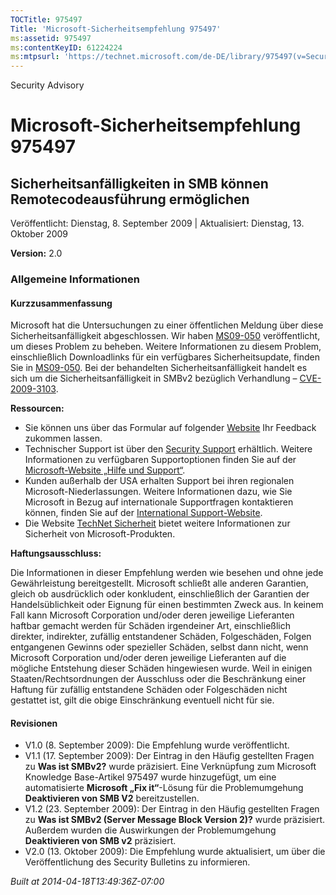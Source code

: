 ```yaml
---
TOCTitle: 975497
Title: 'Microsoft-Sicherheitsempfehlung 975497'
ms:assetid: 975497
ms:contentKeyID: 61224224
ms:mtpsurl: 'https://technet.microsoft.com/de-DE/library/975497(v=Security.10)'
---
```


Security Advisory

Microsoft-Sicherheitsempfehlung 975497
======================================

Sicherheitsanfälligkeiten in SMB können Remotecodeausführung ermöglichen
------------------------------------------------------------------------

Veröffentlicht: Dienstag, 8. September 2009 | Aktualisiert: Dienstag, 13. Oktober 2009

**Version:** 2.0

### Allgemeine Informationen

#### Kurzzusammenfassung

Microsoft hat die Untersuchungen zu einer öffentlichen Meldung über diese Sicherheitsanfälligkeit abgeschlossen. Wir haben [MS09-050](http://go.microsoft.com/fwlink/?linkid=163970) veröffentlicht, um dieses Problem zu beheben. Weitere Informationen zu diesem Problem, einschließlich Downloadlinks für ein verfügbares Sicherheitsupdate, finden Sie in [MS09-050](http://go.microsoft.com/fwlink/?linkid=163970). Bei der behandelten Sicherheitsanfälligkeit handelt es sich um die Sicherheitsanfälligkeit in SMBv2 bezüglich Verhandlung – [CVE-2009-3103](http://www.cve.mitre.org/cgi-bin/cvename.cgi?name=cve-2009-3103).

**Ressourcen:**

-   Sie können uns über das Formular auf folgender [Website](https://support.microsoft.com/common/survey.aspx?scid=sw;en;1257&amp;showpage=1&amp;ws=technet&amp;sd=tech) Ihr Feedback zukommen lassen.
-   Technischer Support ist über den [Security Support](http://go.microsoft.com/fwlink/?linkid=21131) erhältlich. Weitere Informationen zu verfügbaren Supportoptionen finden Sie auf der [Microsoft-Website „Hilfe und Support“](http://support.microsoft.com/).
-   Kunden außerhalb der USA erhalten Support bei ihren regionalen Microsoft-Niederlassungen. Weitere Informationen dazu, wie Sie Microsoft in Bezug auf internationale Supportfragen kontaktieren können, finden Sie auf der [International Support-Website](http://go.microsoft.com/fwlink/?linkid=21155).
-   Die Website [TechNet Sicherheit](http://www.microsoft.com/germany/technet/sicherheit/default.mspx) bietet weitere Informationen zur Sicherheit von Microsoft-Produkten.

**Haftungsausschluss:**

Die Informationen in dieser Empfehlung werden wie besehen und ohne jede Gewährleistung bereitgestellt. Microsoft schließt alle anderen Garantien, gleich ob ausdrücklich oder konkludent, einschließlich der Garantien der Handelsüblichkeit oder Eignung für einen bestimmten Zweck aus. In keinem Fall kann Microsoft Corporation und/oder deren jeweilige Lieferanten haftbar gemacht werden für Schäden irgendeiner Art, einschließlich direkter, indirekter, zufällig entstandener Schäden, Folgeschäden, Folgen entgangenen Gewinns oder spezieller Schäden, selbst dann nicht, wenn Microsoft Corporation und/oder deren jeweilige Lieferanten auf die mögliche Entstehung dieser Schäden hingewiesen wurde. Weil in einigen Staaten/Rechtsordnungen der Ausschluss oder die Beschränkung einer Haftung für zufällig entstandene Schäden oder Folgeschäden nicht gestattet ist, gilt die obige Einschränkung eventuell nicht für sie.

#### Revisionen

-   V1.0 (8. September 2009): Die Empfehlung wurde veröffentlicht.
-   V1.1 (17. September 2009): Der Eintrag in den Häufig gestellten Fragen zu **Was ist SMBv2?** wurde präzisiert. Eine Verknüpfung zum Microsoft Knowledge Base-Artikel 975497 wurde hinzugefügt, um eine automatisierte **Microsoft „Fix it“**-Lösung für die Problemumgehung **Deaktivieren von SMB V2** bereitzustellen.
-   V1.2 (23. September 2009): Der Eintrag in den Häufig gestellten Fragen zu **Was ist SMBv2 (Server Message Block Version 2)?** wurde präzisiert. Außerdem wurden die Auswirkungen der Problemumgehung **Deaktivieren von SMB v2** präzisiert.
-   V2.0 (13. Oktober 2009): Die Empfehlung wurde aktualisiert, um über die Veröffentlichung des Security Bulletins zu informieren.

*Built at 2014-04-18T13:49:36Z-07:00*
